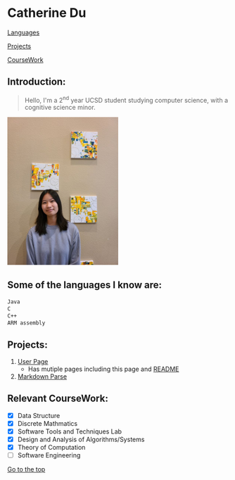 
# Catherine Du
[Languages](##Some-of-the-languages-I-know-are:)

[Projects](##Projects:)

[CourseWork](##Relevant-CourseWork:)
## Introduction:
>Hello, I'm a 2<sup>nd</sup> year UCSD student studying computer science, with a cognitive science minor.

<img src="photos/me.jpg" alt="profile" width="50%" height="50%">


## Some of the languages I know are:
```
Java
C
C++
ARM assembly
```

## Projects:
1. [User Page](https://github.com/c5du/CSE-110-Projects)
   - Has mutiple pages including this page and [README](README.md)
2. [Markdown Parse](https://github.com/c5du/markdown-parse)

## Relevant CourseWork:
- [x] Data Structure
- [x] Discrete Mathmatics
- [x] Software Tools and Techniques Lab
- [x] Design and Analysis of Algorithms/Systems
- [x] Theory of Computation
- [ ] Software Engineering

[Go to the top](#Catherine-Du)